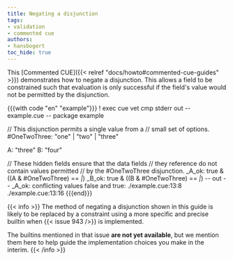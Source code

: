 ```yaml
---
title: Negating a disjunction
tags:
- validation
- commented cue
authors:
- hansbogert
toc_hide: true
---
```


This [Commented CUE]({{< relref "docs/howto#commented-cue-guides" >}})
demonstrates how to negate a disjunction. This allows a field to be constrained
such that evaluation is only successful if the field's value would not be
permitted by the disjunction.

{{{with code "en" "example"}}}
! exec cue vet
cmp stderr out
-- example.cue --
package example

// This disjunction permits a single value from a
// small set of options.
#OneTwoThree: "one" | "two" | "three"

A: "three"
B: "four"

// These hidden fields ensure that the data fields
// they reference do not contain values permitted
// by the #OneTwoThree disjunction.
_A_ok: true & ((A & #OneTwoThree) == _|_)
_B_ok: true & ((B & #OneTwoThree) == _|_)
-- out --
_A_ok: conflicting values false and true:
    ./example.cue:13:8
    ./example.cue:13:16
{{{end}}}

{{< info >}} The method of negating a disjunction shown in this guide is likely
to be replaced by a constraint using a more specific and precise builtin when
{{< issue 943 />}} is implemented.

The builtins mentioned in that issue **are not yet available**, but we mention
them here to help guide the implementation choices you make in the interim.
{{< /info >}}
